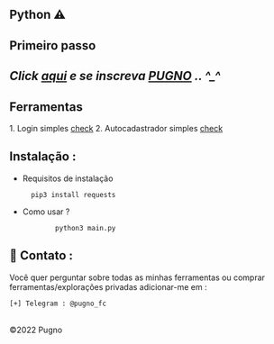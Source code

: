 ## Python ⚠️



**Primeiro passo**
----------
*Click <a href="https://www.youtube.com/c/Pugno_fc">aqui</a> e se inscreva <a href="https://www.youtube.com/c/Pugno_fc">PUGNO</a> .. ^_^*
----------
<h2>Ferramentas</h2>
1. Login simples <a href="https://github.com/Pugn0/python/tree/main/login-inpower">check</a>
2. Autocadastrador simples <a href="https://github.com/Pugn0/python/tree/main/autocadastrador">check</a>


Instalação : 
------
         

 - Requisitos de instalação
 
         pip3 install requests
    
 - Como usar ?
   
               python3 main.py
               

📧 Contato :
------
Você quer perguntar sobre todas as minhas ferramentas ou comprar ferramentas/explorações privadas adicionar-me em : 
```
[+] Telegram : @pugno_fc
```

<br>©2022 Pugno
